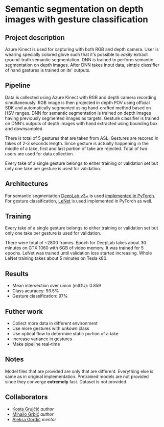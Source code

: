 # Semantic segmentation on depth images with gesture classification

## Project description
Azure Kinect is used for capturing with both RGB and depth camera. User is wearing specially colored glove such that it's possible to _easily_ extract ground-truth semantic segmentation. DNN is trained to perform semantic segmentation on depth images. After DNN takes input data, simple classifier of hand gastures is trained on its' outputs.

## Pipeline
Data is collected using Azure Kinect with RGB and depth camera recording simultaneously. RGB image is then projected in depth POV using official SDK and automatically segmented using hand-crafted method based on HSV ranges. DNN for semantic segmentation is trained on depth images having previously segmented images as targets. Gesture classifier is trained on DNN's outputs of depth images with hand extracted using bounding box and downsampled.

There is total of 5 gestures that are taken from ASL. Gestures are recored in takes of 2-3 seconds length. Since gesture is actually happening in the middle of a take, first and last portion of take are rejected. Total of two users are used for data collection.

Every take of a single gesture belongs to either training or validation set but only one take per gesture is used for validation.

## Architectures
For semantic segmentation [DeepLab v3+](https://arxiv.org/abs/1706.05587) is used [implemented in PyTorch](https://github.com/jfzhang95/pytorch-deeplab-xception). For gesture classification, [LeNet](http://yann.lecun.com/exdb/lenet/) is used implemented in PyTorch as well.

## Training
Every take of a single gesture belongs to either training or validation set but only one take per gesture is used for validation.

There were total of ~2800 frames. Epoch for DeepLab takes about 30 minutes on GTX 1060 with 6GB of video memory. It was trained for 5 epochs. LeNet was trained until validation loss started increasing. Whole LeNet training takes about 5 minutes on Tesla k80.

## Results
* Mean intersection over union (mIOU): 0.859
* Class acuraccy: 93.5%
* Gesture classification: 97%

## Futher work
* Collect more data in different environment
* Use more gestures with _unkown_ class
* Use optical flow to determine static portion of a take
* Increase variance in gestures
* Make pipeline real-time

## Notes
Model files that are provided are only that are different. Everything else is same as in original implementation. Pretrained models are not provided since they converge **extremely** fast. Dataset is not provided.

## Collaborators
* [Kosta Grujčić](https://github.com/4eyes4u/) _author_
* [Mihailo Grbić](https://github.com/MihailoGrbic) _author_
* [Aleksa Gordić](https://github.com/gordicaleksa) _mentor_
